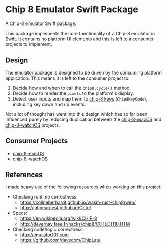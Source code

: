 # Chip 8 Emulator Swift Package

A Chip-8 emulator Swift package.

This package implements the core functionality of a Chip-8 emulator in Swift. It contains no platform UI elements and this is left to a consumer projects to implement.

## Design
The emulator package is designed to be driven by the consuming platform application. This means it is left to the consumer project to:
1. Decide how and when to call the `chip8.cycle()` method. 
2. Decide how to render the `pixels` to the platform's display.
3. Detect user inputs and map them to [chip-8 keys](https://en.wikipedia.org/wiki/CHIP-8#Input) (`Chip8KeyCode`), including key down and up events.

Not a lot of thought has went into this design which has so far been influenced purely by reducing duplication between the [chip-8-macOS](https://github.com/ryanggrey/chip-8-macos) and [chip-8-watchOS](https://github.com/ryanggrey/chip-8-watchOS) projects.

## Consumer Projects
- [chip-8-macOS](https://github.com/ryanggrey/chip-8-macos)
- [chip-8-watchOS](https://github.com/ryanggrey/chip-8-watchOS)

## References
I made heavy use of the following resources when working on this project:
- Checking runtime correctness:
  - https://colineberhardt.github.io/wasm-rust-chip8/web/
  - http://johnearnest.github.io/Octo/
- Specs:
  - https://en.wikipedia.org/wiki/CHIP-8
  - http://devernay.free.fr/hacks/chip8/C8TECH10.HTM
- Checking code/logic correctness:
  - http://emulator101.com
  - https://github.com/davecom/ChipLate